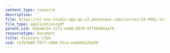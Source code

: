 ```yaml
---
content_type: resource
description: ''
file: https://ol-ocw-studio-app-qa.s3.amazonaws.com/courses/16-660j-introduction-to-lean-six-sigma-methods-january-iap-2012/cb7b7689f877c88831caea046d125a59_MIT16_660JIAP12_Glossary.pdf
file_type: application/pdf
parent_uid: 41be8c54-3171-ea80-5878-4f750489aaf0
resourcetype: Document
title: Glossary v7p6
uid: cb7b7689-f877-c888-31ca-ea046d125a59
---
```

